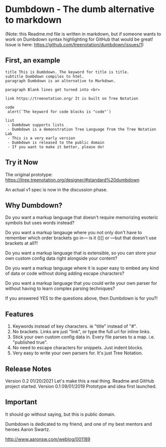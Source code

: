 # Dumbdown - The dumb alternative to markdown

(Note: this Readme.md file is written in markdown,
but if someone wants to work on Dumbdown syntax
highlighting for GitHub that would be great!
Issue is here: https://github.com/treenotation/dumbdown/issues/1)

## First, an example

```dumbdown
title This is Dumbdown. The keyword for title is title.
subtitle Dumbdown compiles to html.
paragraph Dumbdown is an alternative to Markdown.

paragraph Blank lines get turned into <br>

link https://treenotation.org/ It is built on Tree Notation

code
 alert(`The keyword for code blocks is "code"`)

list
 - Dumbdown supports lists
 - Dumbdown is a demonstration Tree Language from the Tree Notation Lab
 - This is a very early version
 - Dumbdown is released to the public domain
 - If you want to make it better, please do!
```

## Try it Now

The original prototype:
https://jtree.treenotation.org/designer/#standard%20dumbdown

An actual v1 spec is now in the discussion phase.

## Why Dumbdown?

Do you want a markup language that doesn't
require memorizing esoteric symbols but uses words
instead?

Do you want a markup langauge where you not only
don't have to remember which order brackets go in—
is it ()[] or []()—but that doesn't use brackets
at all?!

Do you want a markup language that is extensible,
so you can store your own custom config data right
alongside your content?

Do you want a markup language where it is super
easy to embed any kind of data or code without
doing adding escape characters?

Do you want a markup language that you could
write your own parser for without having to
learn complex parsing techniques?

If you answered YES to the questions above, then
Dumbdown is for you?!

## Features

1. Keywords instead of key characters. ie "title" instead of "#".
2. No brackets. Links are just "link", or type the full url for inline links.
3. Stick your own custom config data in. Every file parses to a map. i.e. "published true".
4. No need to escape characters for snippets. Just indent blocks.
5. Very easy to write your own parsers for. It's just Tree Notation.

## Release Notes

Version 0.2 01/20/2021
 Let's make this a real thing. Readme and GitHub project started.
Version 0.1 09/01/2019
 Prototype and idea first launched.

## Important

It should go without saying, but this is public domain.

Dumbdown is dedicated to my friend, and one of my best
mentors and heroes Aaron Swartz.

http://www.aaronsw.com/weblog/001189
